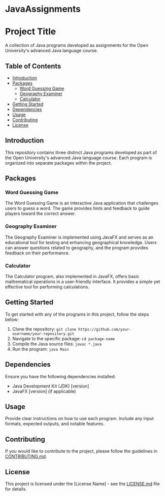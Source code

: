# JavaAssignments
# Project Title

A collection of Java programs developed as assignments for the Open University's advanced Java language course.

## Table of Contents

- [Introduction](#introduction)
- [Packages](#packages)
  - [Word Guessing Game](#word-guessing-game)
  - [Geography Examiner](#geography-examiner)
  - [Calculator](#calculator)
- [Getting Started](#getting-started)
- [Dependencies](#dependencies)
- [Usage](#usage)
- [Contributing](#contributing)
- [License](#license)

## Introduction

This repository contains three distinct Java programs developed as part of the Open University's advanced Java language course. Each program is organized into separate packages within the project.

## Packages

### Word Guessing Game

The Word Guessing Game is an interactive Java application that challenges users to guess a word. The game provides hints and feedback to guide players toward the correct answer.

### Geography Examiner

The Geography Examiner is implemented using JavaFX and serves as an educational tool for testing and enhancing geographical knowledge. Users can answer questions related to geography, and the program provides feedback on their performance.

### Calculator

The Calculator program, also implemented in JavaFX, offers basic mathematical operations in a user-friendly interface. It provides a simple yet effective tool for performing calculations.

## Getting Started

To get started with any of the programs in this project, follow the steps below:

1. Clone the repository: `git clone https://github.com/your-username/your-repository.git`
2. Navigate to the specific package: `cd package-name`
3. Compile the Java source files: `javac *.java`
4. Run the program: `java Main`

## Dependencies

Ensure you have the following dependencies installed:

- Java Development Kit (JDK) [version]
- JavaFX [version] (if applicable)

## Usage

Provide clear instructions on how to use each program. Include any input formats, expected outputs, and notable features.

## Contributing

If you would like to contribute to the project, please follow the guidelines in [CONTRIBUTING.md](CONTRIBUTING.md).

## License

This project is licensed under the [License Name] - see the [LICENSE.md](LICENSE.md) file for details.
